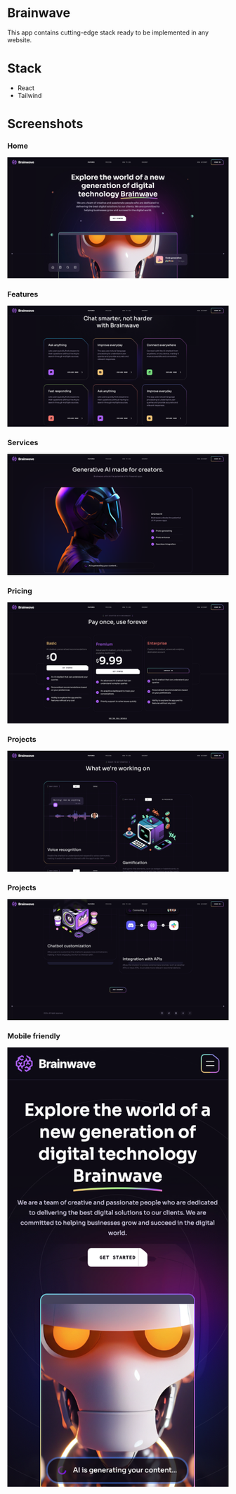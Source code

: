 # Brainwave

This app contains cutting-edge stack ready to be implemented in any website.

# Stack

- React
- Tailwind

# Screenshots

### Home

![Screenshot 1](./screenshots/screenshot1.png)

### Features

![Screenshot 2](./screenshots/screenshot2.png)

### Services

![Screenshot 3](./screenshots/screenshot3.png)

### Pricing

![Screenshot 4](./screenshots/screenshot4.png)

### Projects

![Screenshot 5](./screenshots/screenshot5.png)

### Projects

![Screenshot 6](./screenshots/screenshot6.png)

### Mobile friendly

![Screenshot 7](./screenshots/screenshot7.png)
